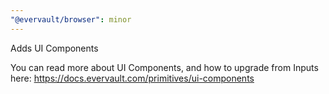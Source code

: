 ```yaml
---
"@evervault/browser": minor
---
```


Adds UI Components

You can read more about UI Components, and how to upgrade from Inputs here: https://docs.evervault.com/primitives/ui-components
